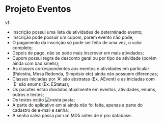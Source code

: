 # Projeto Eventos

v1:

- Inscrição possui uma lista de atividades de determinado evento;
- Inscrição pode possuir um cupom, porem evento não pode;
- O pagamento da inscrição só pode ser feito de uma vez, o valor completo;
- Depois de pago, não se pode mais inscrever em mais atividades;
- Cupom possui regra de desconto geral ou por tipo de atividade (porém ainda com bad smells);
- As classes correspondentes aos eventos e atividades em particular (Palestra, Mesa Redonda, Simpósio etc) ainda não possuem diferenças;
- Classes iniciadas por 'A' são abstratas (Ex. AEvent) e as iniciadas com 'E' são enums (Ex. EStatus);
- Os pacotes estão divididos atualmente em eventos, atividades, enums, outros e testes;
- Os testes estão ![nesta pasta](https://github.com/Spallacety/ProjetoEventos/tree/master/app/src/main/java/br/edu/ifpi/projetoeventos/tests);
- A parte do aplicativo em si ainda não foi feita, apenas a parte do cadastro de e-mail e senha;
- A senha salva passa por um MD5 antes de ir pro database.
